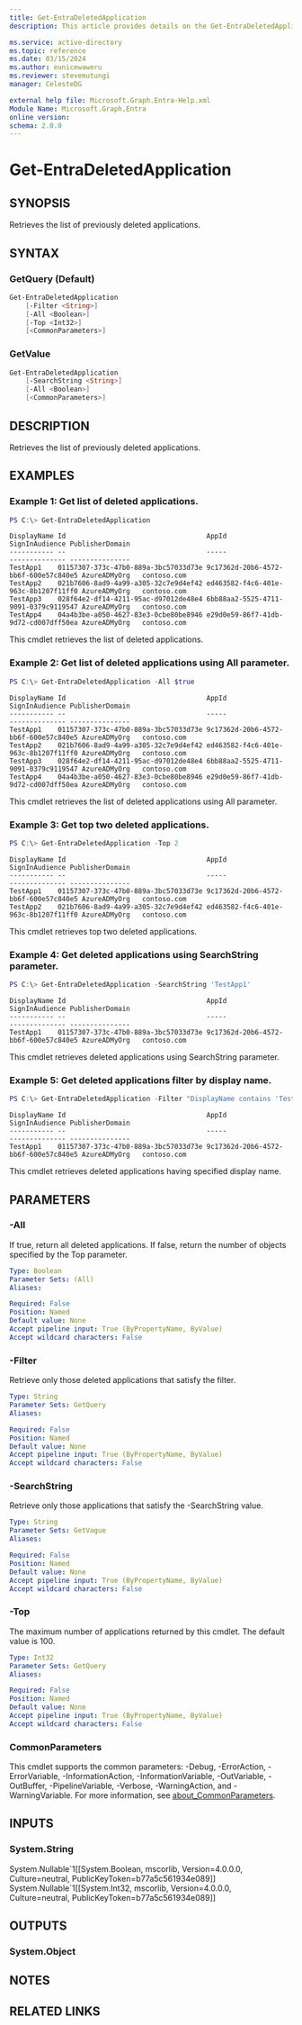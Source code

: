 ```yaml
---
title: Get-EntraDeletedApplication
description: This article provides details on the Get-EntraDeletedApplication command.

ms.service: active-directory
ms.topic: reference
ms.date: 03/15/2024
ms.author: eunicewaweru
ms.reviewer: stevemutungi
manager: CelesteDG

external help file: Microsoft.Graph.Entra-Help.xml
Module Name: Microsoft.Graph.Entra
online version:
schema: 2.0.0
---
```


# Get-EntraDeletedApplication

## SYNOPSIS
Retrieves the list of previously deleted applications.

## SYNTAX

### GetQuery (Default)
```powershell
Get-EntraDeletedApplication 
    [-Filter <String>] 
    [-All <Boolean>] 
    [-Top <Int32>] 
    [<CommonParameters>]
```

### GetValue
```powershell
Get-EntraDeletedApplication 
    [-SearchString <String>] 
    [-All <Boolean>] 
    [<CommonParameters>]
```

## DESCRIPTION
Retrieves the list of previously deleted applications.

## EXAMPLES

### Example 1: Get list of deleted applications.
```powershell
PS C:\> Get-EntraDeletedApplication
```

```output
DisplayName Id                                   AppId                                SignInAudience PublisherDomain
----------- --                                   -----                                -------------- ---------------
TestApp1    01157307-373c-47b0-889a-3bc57033d73e 9c17362d-20b6-4572-bb6f-600e57c840e5 AzureADMyOrg   contoso.com
TestApp2    021b7606-8ad9-4a99-a305-32c7e9d4ef42 ed463582-f4c6-401e-963c-8b1207f11ff0 AzureADMyOrg   contoso.com
TestApp3    028f64e2-df14-4211-95ac-d97012de48e4 6bb88aa2-5525-4711-9091-0379c9119547 AzureADMyOrg   contoso.com
TestApp4    04a4b3be-a050-4627-83e3-0cbe80be8946 e29d0e59-86f7-41db-9d72-cd007dff50ea AzureADMyOrg   contoso.com
```

This cmdlet retrieves the list of deleted applications.  

### Example 2: Get list of deleted applications using All parameter.
```powershell
PS C:\> Get-EntraDeletedApplication -All $true
```

```output
DisplayName Id                                   AppId                                SignInAudience PublisherDomain
----------- --                                   -----                                -------------- ---------------
TestApp1    01157307-373c-47b0-889a-3bc57033d73e 9c17362d-20b6-4572-bb6f-600e57c840e5 AzureADMyOrg   contoso.com
TestApp2    021b7606-8ad9-4a99-a305-32c7e9d4ef42 ed463582-f4c6-401e-963c-8b1207f11ff0 AzureADMyOrg   contoso.com
TestApp3    028f64e2-df14-4211-95ac-d97012de48e4 6bb88aa2-5525-4711-9091-0379c9119547 AzureADMyOrg   contoso.com
TestApp4    04a4b3be-a050-4627-83e3-0cbe80be8946 e29d0e59-86f7-41db-9d72-cd007dff50ea AzureADMyOrg   contoso.com
```

This cmdlet retrieves the list of deleted applications using All parameter.  

### Example 3: Get top two deleted applications.
```powershell
PS C:\> Get-EntraDeletedApplication -Top 2
```

```output
DisplayName Id                                   AppId                                SignInAudience PublisherDomain
----------- --                                   -----                                -------------- ---------------
TestApp1    01157307-373c-47b0-889a-3bc57033d73e 9c17362d-20b6-4572-bb6f-600e57c840e5 AzureADMyOrg   contoso.com
TestApp2    021b7606-8ad9-4a99-a305-32c7e9d4ef42 ed463582-f4c6-401e-963c-8b1207f11ff0 AzureADMyOrg   contoso.com
```

This cmdlet retrieves top two deleted applications.

### Example 4: Get deleted applications using SearchString parameter.
```powershell
PS C:\> Get-EntraDeletedApplication -SearchString 'TestApp1'
```

```output
DisplayName Id                                   AppId                                SignInAudience PublisherDomain
----------- --                                   -----                                -------------- ---------------
TestApp1    01157307-373c-47b0-889a-3bc57033d73e 9c17362d-20b6-4572-bb6f-600e57c840e5 AzureADMyOrg   contoso.com
```

This cmdlet retrieves deleted applications using SearchString parameter.  

### Example 5: Get deleted applications filter by display name.
```powershell
PS C:\> Get-EntraDeletedApplication -Filter "DisplayName contains 'TestApp1'"
```

```output
DisplayName Id                                   AppId                                SignInAudience PublisherDomain
----------- --                                   -----                                -------------- ---------------
TestApp1    01157307-373c-47b0-889a-3bc57033d73e 9c17362d-20b6-4572-bb6f-600e57c840e5 AzureADMyOrg   contoso.com
```

This cmdlet retrieves deleted applications having specified display name.  

## PARAMETERS

### -All
If true, return all deleted applications.
If false, return the number of objects specified by the Top parameter.

```yaml
Type: Boolean
Parameter Sets: (All)
Aliases:

Required: False
Position: Named
Default value: None
Accept pipeline input: True (ByPropertyName, ByValue)
Accept wildcard characters: False
```

### -Filter
Retrieve only those deleted applications that satisfy the filter.

```yaml
Type: String
Parameter Sets: GetQuery
Aliases:

Required: False
Position: Named
Default value: None
Accept pipeline input: True (ByPropertyName, ByValue)
Accept wildcard characters: False
```

### -SearchString
Retrieve only those applications that satisfy the -SearchString value.

```yaml
Type: String
Parameter Sets: GetVague
Aliases:

Required: False
Position: Named
Default value: None
Accept pipeline input: True (ByPropertyName, ByValue)
Accept wildcard characters: False
```

### -Top
The maximum number of applications returned by this cmdlet.
The default value is 100.

```yaml
Type: Int32
Parameter Sets: GetQuery
Aliases:

Required: False
Position: Named
Default value: None
Accept pipeline input: True (ByPropertyName, ByValue)
Accept wildcard characters: False
```

### CommonParameters
This cmdlet supports the common parameters: -Debug, -ErrorAction, -ErrorVariable, -InformationAction, -InformationVariable, -OutVariable, -OutBuffer, -PipelineVariable, -Verbose, -WarningAction, and -WarningVariable. For more information, see [about_CommonParameters](https://go.microsoft.com/fwlink/?LinkID=113216).

## INPUTS

### System.String
System.Nullable\`1\[\[System.Boolean, mscorlib, Version=4.0.0.0, Culture=neutral, PublicKeyToken=b77a5c561934e089\]\] System.Nullable\`1\[\[System.Int32, mscorlib, Version=4.0.0.0, Culture=neutral, PublicKeyToken=b77a5c561934e089\]\]

## OUTPUTS

### System.Object
## NOTES

## RELATED LINKS
